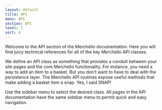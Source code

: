 ```yaml
---
layout: default
title: API
menu: API
section: API
level: 1
sort: 4
---
```

Welcome to the API section of the Merchello documentation.   Here you will find juicy technical references for all of the key Merchello API classes.   

We define an API class as something that provides a conduit between your site pages and the core Merchello functionality.   For instance, you need a way to add an item to a basket.  But you don't want to have to deal with the persistence layer.   The Merchello API routines expose useful methods that make adding a basket item a snap.  Yes, I said SNAP!

Use the sidebar menu to select the desired class.   All pages in the API documentation have the same sidebar menu to permit quick and easy navigation. 

